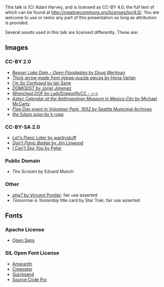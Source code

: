 This talk is (C) Adam Harvey, and is licensed as CC-BY 4.0, the full text of
which can be found at http://creativecommons.org/licenses/by/4.0/. You are
welcome to use or remix any part of this presentation so long as attribution is
provided.

Several assets used in this talk are licensed differently. These are:

## Images

### CC-BY 2.0

* [*Beaver Lake Dam - Open Floodgates* by Doug Wertman](https://flic.kr/p/9M5N6V)
* [*Thick arrow made from jigsaw puzzle pieces* by Horia Varlan](https://flic.kr/p/7TpXix)
* [*I'm So Confused* by Ian Sane](https://flic.kr/p/9fwoMs)
* [*DOMODST* by Joriel Jimenez](https://flic.kr/p/8yhodT)
* [*Wrenched DOF* by LadyDragonflyCC - >;<](https://flic.kr/p/7xWi7w)
* [*Aztec Calendar at the Anthropology Museum in Mexico City* by Michael McCarty](https://flic.kr/p/4jkjPw)
* [*Flag Day event in Volunteer Park, 1932* by Seattle Municipal Archives](https://flic.kr/p/7pvbw5)
* [*the future soon* by k rupp](https://flic.kr/p/8dLzmM)

### CC-BY-SA 2.0

* [*Let's Panic Later* by wackystuff](https://flic.kr/p/pwcRe1)
* [*Don't Panic Badge* by Jim Linwood](https://flic.kr/p/4hiM1k)
* [*I Can't See You* by Peter](https://flic.kr/p/5q67Vu)

### Public Domain

* *The Scream* by Edvard Munch

### Other

* [*php7* by Vincent Pontier](https://twitter.com/elroubio); fair use asserted
* *Tomorrow is Yesterday* title card by Star Trek; fair use asserted

## Fonts

### Apache License

* [Open Sans](https://www.google.com/fonts/specimen/Open+Sans)

### SIL Open Font License

* [Amaranth](https://www.google.com/fonts/specimen/Amaranth)
* [Creepster](https://www.google.com/fonts/specimen/Creepster)
* [Quicksand](https://www.google.com/fonts/specimen/Quicksand)
* [Source Code Pro](https://www.google.com/fonts/specimen/Source+Code+Pro)
